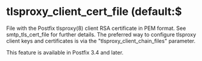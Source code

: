 # tlsproxy_client_cert_file (default:$ 

 File with the Postfix tlsproxy(8) client RSA certificate in PEM
format. See smtp_tls_cert_file for further details.  The preferred way
to configure tlsproxy client keys and certificates is via the
"tlsproxy_client_chain_files" parameter. 

 This feature is available in Postfix 3.4 and later. 


